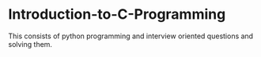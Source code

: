# Introduction-to-C-Programming
This consists of python programming and interview oriented questions and solving them.

